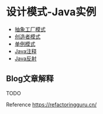 # 设计模式-Java实例

- [抽象工厂模式](./abstractfactory)
- [创造者模式](./builder)
- [单例模式](./singleton)
- [Java注释](./anno)
- [Java反射](./reflection)

## Blog文章解释

TODO


Reference
https://refactoringguru.cn/